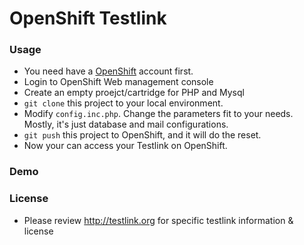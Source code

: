 OpenShift Testlink
=========

### Usage 

 - You need have a [OpenShift](https://www.openshift.com/) account first. 
 - Login to OpenShift Web management console 
 - Create an empty proejct/cartridge for PHP and Mysql
 - `git clone` this project to your local environment.
 - Modify `config.inc.php`. Change the parameters fit to your needs. Mostly, it's just database and mail configurations.
 - `git push` this project to OpenShift, and it will do the reset. 
 - Now your can access your Testlink on OpenShift.

### Demo
 


### License 
 - Please review http://testlink.org for specific testlink information & license
